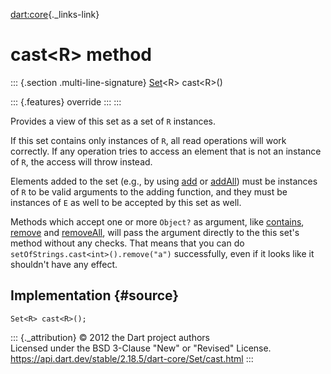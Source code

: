 [dart:core](../../dart-core/dart-core-library){._links-link}

cast\<R\> method
================

::: {.section .multi-line-signature}
[Set](../set-class)\<R\> cast\<R\>()

::: {.features}
override
:::
:::

Provides a view of this set as a set of `R` instances.

If this set contains only instances of `R`, all read operations will
work correctly. If any operation tries to access an element that is not
an instance of `R`, the access will throw instead.

Elements added to the set (e.g., by using [add](add) or
[addAll](addall)) must be instances of `R` to be valid arguments to the
adding function, and they must be instances of `E` as well to be
accepted by this set as well.

Methods which accept one or more `Object?` as argument, like
[contains](contains), [remove](remove) and [removeAll](removeall), will
pass the argument directly to the this set\'s method without any checks.
That means that you can do `setOfStrings.cast<int>().remove("a")`
successfully, even if it looks like it shouldn\'t have any effect.

Implementation {#source}
--------------

``` {.language-dart data-language="dart"}
Set<R> cast<R>();
```

::: {._attribution}
© 2012 the Dart project authors\
Licensed under the BSD 3-Clause \"New\" or \"Revised\" License.\
<https://api.dart.dev/stable/2.18.5/dart-core/Set/cast.html>
:::
